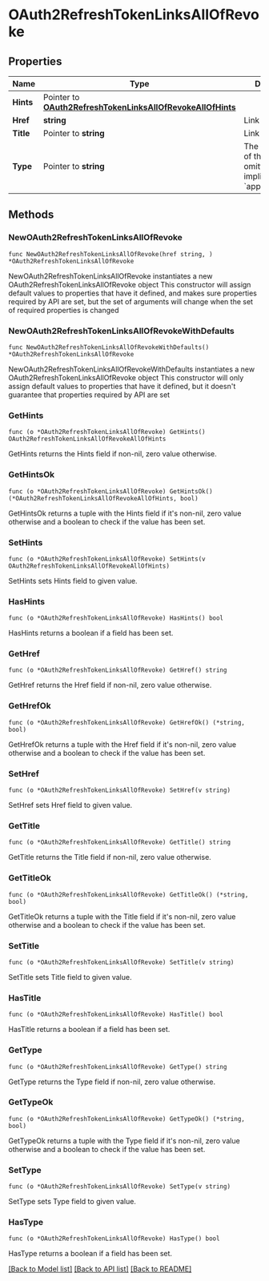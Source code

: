 # OAuth2RefreshTokenLinksAllOfRevoke

## Properties

Name | Type | Description | Notes
------------ | ------------- | ------------- | -------------
**Hints** | Pointer to [**OAuth2RefreshTokenLinksAllOfRevokeAllOfHints**](OAuth2RefreshTokenLinksAllOfRevokeAllOfHints.md) |  | [optional] 
**Href** | **string** | Link URI | 
**Title** | Pointer to **string** | Link name | [optional] 
**Type** | Pointer to **string** | The media type of the link. If omitted, it is implicitly &#x60;application/json&#x60;. | [optional] 

## Methods

### NewOAuth2RefreshTokenLinksAllOfRevoke

`func NewOAuth2RefreshTokenLinksAllOfRevoke(href string, ) *OAuth2RefreshTokenLinksAllOfRevoke`

NewOAuth2RefreshTokenLinksAllOfRevoke instantiates a new OAuth2RefreshTokenLinksAllOfRevoke object
This constructor will assign default values to properties that have it defined,
and makes sure properties required by API are set, but the set of arguments
will change when the set of required properties is changed

### NewOAuth2RefreshTokenLinksAllOfRevokeWithDefaults

`func NewOAuth2RefreshTokenLinksAllOfRevokeWithDefaults() *OAuth2RefreshTokenLinksAllOfRevoke`

NewOAuth2RefreshTokenLinksAllOfRevokeWithDefaults instantiates a new OAuth2RefreshTokenLinksAllOfRevoke object
This constructor will only assign default values to properties that have it defined,
but it doesn't guarantee that properties required by API are set

### GetHints

`func (o *OAuth2RefreshTokenLinksAllOfRevoke) GetHints() OAuth2RefreshTokenLinksAllOfRevokeAllOfHints`

GetHints returns the Hints field if non-nil, zero value otherwise.

### GetHintsOk

`func (o *OAuth2RefreshTokenLinksAllOfRevoke) GetHintsOk() (*OAuth2RefreshTokenLinksAllOfRevokeAllOfHints, bool)`

GetHintsOk returns a tuple with the Hints field if it's non-nil, zero value otherwise
and a boolean to check if the value has been set.

### SetHints

`func (o *OAuth2RefreshTokenLinksAllOfRevoke) SetHints(v OAuth2RefreshTokenLinksAllOfRevokeAllOfHints)`

SetHints sets Hints field to given value.

### HasHints

`func (o *OAuth2RefreshTokenLinksAllOfRevoke) HasHints() bool`

HasHints returns a boolean if a field has been set.

### GetHref

`func (o *OAuth2RefreshTokenLinksAllOfRevoke) GetHref() string`

GetHref returns the Href field if non-nil, zero value otherwise.

### GetHrefOk

`func (o *OAuth2RefreshTokenLinksAllOfRevoke) GetHrefOk() (*string, bool)`

GetHrefOk returns a tuple with the Href field if it's non-nil, zero value otherwise
and a boolean to check if the value has been set.

### SetHref

`func (o *OAuth2RefreshTokenLinksAllOfRevoke) SetHref(v string)`

SetHref sets Href field to given value.


### GetTitle

`func (o *OAuth2RefreshTokenLinksAllOfRevoke) GetTitle() string`

GetTitle returns the Title field if non-nil, zero value otherwise.

### GetTitleOk

`func (o *OAuth2RefreshTokenLinksAllOfRevoke) GetTitleOk() (*string, bool)`

GetTitleOk returns a tuple with the Title field if it's non-nil, zero value otherwise
and a boolean to check if the value has been set.

### SetTitle

`func (o *OAuth2RefreshTokenLinksAllOfRevoke) SetTitle(v string)`

SetTitle sets Title field to given value.

### HasTitle

`func (o *OAuth2RefreshTokenLinksAllOfRevoke) HasTitle() bool`

HasTitle returns a boolean if a field has been set.

### GetType

`func (o *OAuth2RefreshTokenLinksAllOfRevoke) GetType() string`

GetType returns the Type field if non-nil, zero value otherwise.

### GetTypeOk

`func (o *OAuth2RefreshTokenLinksAllOfRevoke) GetTypeOk() (*string, bool)`

GetTypeOk returns a tuple with the Type field if it's non-nil, zero value otherwise
and a boolean to check if the value has been set.

### SetType

`func (o *OAuth2RefreshTokenLinksAllOfRevoke) SetType(v string)`

SetType sets Type field to given value.

### HasType

`func (o *OAuth2RefreshTokenLinksAllOfRevoke) HasType() bool`

HasType returns a boolean if a field has been set.


[[Back to Model list]](../README.md#documentation-for-models) [[Back to API list]](../README.md#documentation-for-api-endpoints) [[Back to README]](../README.md)


